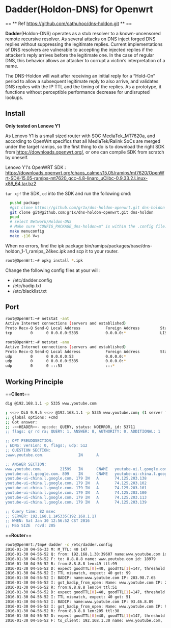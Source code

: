# Dadder(Holdon-DNS) for Openwrt

== ** Ref https://github.com/cathuhoo/dns-holdon.git ** ==

**Dadder**(Holdon-DNS) operates as a stub resolver to a known-uncensored remote recursive resolver. As several attacks on DNS inject forged DNS replies without suppressing the legitimate replies. Current implementations of DNS resolvers are vulnerable to accepting the injected replies if the attacker’s reply arrives before the legitimate one. In the case of regular DNS, this behavior allows an attacker to corrupt a victim’s interpretation of a name.


The DNS-Holdon will wait after receiving an initial reply for a “Hold-On” period to allow a subsequent legitimate reply to also arrive, and validates DNS replies with the IP TTL and the timing of the replies. As a prototype, it functions without perceptible performance decrease for undisrupted lookups.


## Install


**Only tested on Lenove Y1**


As Lenovo Y1 is a small sized router with SOC MediaTek_MT7620a, and according to OpenWrt specifics that all MediaTek/Ralink SoCs are merged under the target ramips, so the first thing to do is to download the right SDK
from https://downloads.openwrt.org/, or one can compile SDK from scratch by oneself.


Lenovo Y1's OpenWRT SDK : https://downloads.openwrt.org/chaos_calmer/15.05/ramips/mt7620/OpenWrt-SDK-15.05-ramips-mt7620_gcc-4.8-linaro_uClibc-0.9.33.2.Linux-x86_64.tar.bz2


`tar xjf` the SDK, ```cd``` into the SDK and run the following cmd:

```Bash
  pushd package
  #git clone https://github.com/gr1x/dns-holdon-openwrt.git dns-holdon
  git clone git@github.com:gr1x/dns-holdon-openwrt.git dns-holdon
  popd
  # select Network/Holdon-DNS
  # Make sure "CONFIG_PACKAGE_dns-holdon=m" is within the .config file.
  make menuconfig
  make -j16 V=s
```

When no errors, find the ipk package bin/ramips/packages/base/dns-holdon_1-1_ramips_24kec.ipk and scp it to your router.

```Bash
root@OpenWrt:~# opkg install *.ipk
```

Change the following config files at your will:
- /etc/dadder.config
- /etc/badip.txt
- /etc/blacklist.txt

## Port
```Bash
root@OpenWrt:~# netstat -ant
Active Internet connections (servers and established)
Proto Recv-Q Send-Q Local Address           Foreign Address         State
tcp        0      0 0.0.0.0:5335            0.0.0.0:*               LISTEN

root@OpenWrt:~# netstat -anu
Active Internet connections (servers and established)
Proto Recv-Q Send-Q Local Address           Foreign Address         State
udp        0      0 0.0.0.0:53              0.0.0.0:*
udp        0      0 0.0.0.0:5335            0.0.0.0:*
udp        0      0 :::53                   :::*
```

## Working Principle


==**Client**==

```Bash
dig @192.168.1.1 -p 5335 www.youtube.com

; <<>> DiG 9.9.5 <<>> @192.168.1.1 -p 5335 www.youtube.com; (1 server found)
;; global options: +cmd
;; Got answer:
;; ->>HEADER<<- opcode: QUERY, status: NOERROR, id: 53711
;; flags: qr rd ra; QUERY: 1, ANSWER: 8, AUTHORITY: 0, ADDITIONAL: 1

;; OPT PSEUDOSECTION:
; EDNS: version: 0, flags:; udp: 512
;; QUESTION SECTION:
;www.youtube.com.               IN      A

;; ANSWER SECTION:
www.youtube.com.        21599   IN      CNAME   youtube-ui.l.google.com.
youtube-ui.l.google.com. 899    IN      CNAME   youtube-ui-china.l.google.com.
youtube-ui-china.l.google.com. 179 IN   A       74.125.203.138
youtube-ui-china.l.google.com. 179 IN   A       74.125.203.102
youtube-ui-china.l.google.com. 179 IN   A       74.125.203.101
youtube-ui-china.l.google.com. 179 IN   A       74.125.203.100
youtube-ui-china.l.google.com. 179 IN   A       74.125.203.113
youtube-ui-china.l.google.com. 179 IN   A       74.125.203.139

;; Query time: 82 msec
;; SERVER: 192.168.1.1#5335(192.168.1.1)
;; WHEN: Sat Jan 30 12:56:52 CST 2016
;; MSG SIZE  rcvd: 205
```

==**Router**==
```Bash
root@OpenWrt:/tmp# dadder -c /etc/dadder.config
2016-01-30 04-56-33 M: M_TTL: 40 147
2016-01-30 04-56-52 Q: from: 192.168.1.30:39607 name:www.youtube.com id:53711 len:44
2016-01-30 04-56-52 F: to: 8.8.8.8 name: www.youtube.com id: 18979
2016-01-30 04-56-52 R: from:8.8.8.8 len:49 ttl:99
2016-01-30 04-56-52 D: expect goodTTL[0]=40, goodTTL[1]=147, threshold:3, to validate:99
2016-01-30 04-56-52 I: TTL mismatch, expect: 40 got: 99
2016-01-30 04-56-52 I: BADIP: name:www.youtube.com IP: 203.98.7.65
2016-01-30 04-56-52 I: got_badip_from_open: Name: www.youtube.com IP: 203.98.7.65
2016-01-30 04-56-52 R: from:8.8.8.8 len:64 ttl:51
2016-01-30 04-56-52 D: expect goodTTL[0]=40, goodTTL[1]=147, threshold:3, to validate:51
2016-01-30 04-56-52 I: TTL mismatch, expect: 40 got: 51
2016-01-30 04-56-52 I: BADIP: name:www.youtube.com IP: 93.46.8.89
2016-01-30 04-56-52 I: got_badip_from_open: Name: www.youtube.com IP: 93.46.8.89
2016-01-30 04-56-52 R: from:8.8.8.8 len:205 ttl:38
2016-01-30 04-56-52 D: expect goodTTL[0]=40, goodTTL[1]=147, threshold:3, to validate:38
2016-01-30 04-56-52 F: to_client: 192.168.1.30 name: www.youtube.com,  answer_ip: , responseLen:205
```

